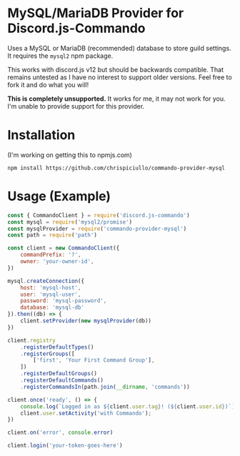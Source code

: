 # MySQL/MariaDB Provider for Discord.js-Commando
Uses a MySQL or MariaDB (recommended) database to store guild settings. It requires the `mysql2` npm package.

This works with discord.js v12 but should be backwards compatible. That remains untested as I have no interest to support older versions. Feel free to fork it and do what you will!

**This is completely unsupported.** It works for me, it may not work for you. I'm unable to provide support for this provider.

# Installation
(I'm working on getting this to npmjs.com)
```
npm install https://github.com/chrispiciullo/commando-provider-mysql
```

# Usage (Example)
```js
const { CommandoClient } = require('discord.js-commando')
const mysql = require('mysql2/promise')
const mysqlProvider = require('commando-provider-mysql')
const path = require('path')

const client = new CommandoClient({
	commandPrefix: '?',
	owner: 'your-owner-id',
})

mysql.createConnection({
	host: 'mysql-host',
	user: 'mysql-user',
	password: 'mysql-password',
	database: 'mysql-db'
}).then((db) => {
	client.setProvider(new mysqlProvider(db))
})

client.registry
	.registerDefaultTypes()
	.registerGroups([
		['first', 'Your First Command Group'],
	])
	.registerDefaultGroups()
	.registerDefaultCommands()
	.registerCommandsIn(path.join(__dirname, 'commands'))

client.once('ready', () => {
	console.log(`Logged in as ${client.user.tag}! (${client.user.id})`)
	client.user.setActivity('with Commando');
})

client.on('error', console.error)

client.login('your-token-goes-here')
```